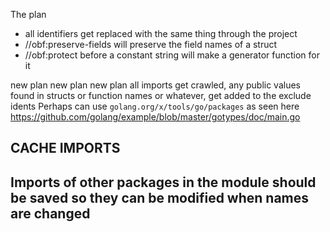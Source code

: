 The plan
- all identifiers get replaced with the same thing through the project
- //obf:preserve-fields will preserve the field names of a struct
- //obf:protect before a constant string will make  a generator function for it 

new plan new plan new plan
all imports get crawled, any public values found in structs or function names or whatever, get added to the exclude idents
Perhaps can use `golang.org/x/tools/go/packages`
as seen here https://github.com/golang/example/blob/master/gotypes/doc/main.go

## CACHE IMPORTS

## Imports of other packages in the module should be saved so they can be modified when names are changed